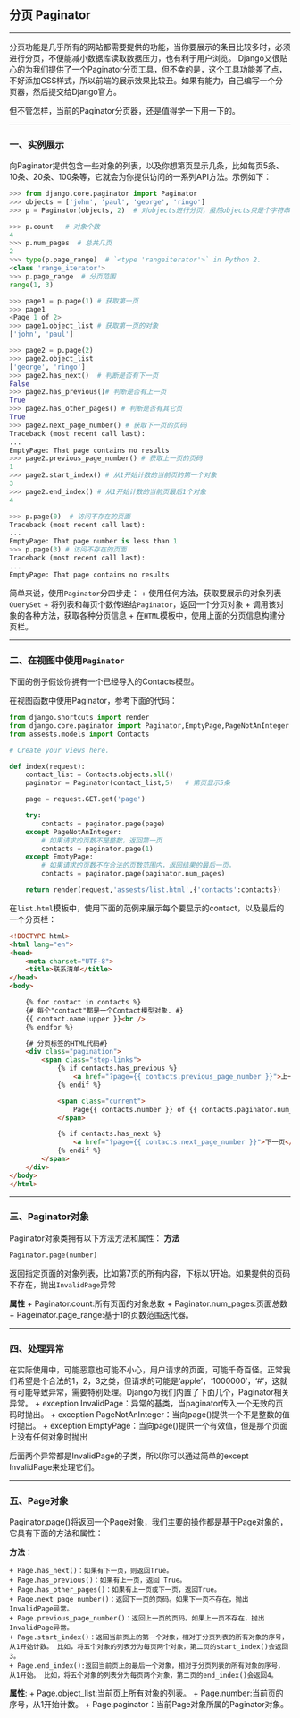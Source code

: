 ## 分页 Paginator

---

分页功能是几乎所有的网站都需要提供的功能，当你要展示的条目比较多时，必须进行分页，不便能减小数据库读取数据压力，也有利于用户浏览。
Django又很贴心的为我们提供了一个Paginator分页工具，但不幸的是，这个工具功能差了点，不好添加CSS样式，所以前端的展示效果比较丑。如果有能力，自己编写一个分页器，然后提交给Django官方。

但不管怎样，当前的Paginator分页器，还是值得学一下用一下的。

---

### 一、实例展示

向Paginator提供包含一些对象的列表，以及你想第页显示几条，比如每页5条、10条、20条、100条等，它就会为你提供访问的一系列API方法。示例如下：
```python
>>> from django.core.paginator import Paginator
>>> objects = ['john', 'paul', 'george', 'ringo']
>>> p = Paginator(objects, 2)  # 对objects进行分页，虽然objects只是个字符串列表，但没关系，一样用。每页显示2条。

>>> p.count   # 对象个数
4
>>> p.num_pages  # 总共几页
2
>>> type(p.page_range)  # `<type 'rangeiterator'>` in Python 2.
<class 'range_iterator'>
>>> p.page_range  # 分页范围
range(1, 3)

>>> page1 = p.page(1) # 获取第一页
>>> page1
<Page 1 of 2>
>>> page1.object_list # 获取第一页的对象
['john', 'paul']

>>> page2 = p.page(2)
>>> page2.object_list
['george', 'ringo']
>>> page2.has_next()  # 判断是否有下一页
False
>>> page2.has_previous()# 判断是否有上一页
True
>>> page2.has_other_pages() # 判断是否有其它页
True
>>> page2.next_page_number() # 获取下一页的页码
Traceback (most recent call last):
...
EmptyPage: That page contains no results
>>> page2.previous_page_number() # 获取上一页的页码
1
>>> page2.start_index() # 从1开始计数的当前页的第一个对象
3
>>> page2.end_index() # 从1开始计数的当前页最后1个对象
4

>>> p.page(0)  # 访问不存在的页面
Traceback (most recent call last):
...
EmptyPage: That page number is less than 1
>>> p.page(3) # 访问不存在的页面
Traceback (most recent call last):
...
EmptyPage: That page contains no results
```
简单来说，使用`Paginator`分四步走：
    + 使用任何方法，获取要展示的对象列表`QuerySet`
    + 将列表和每页个数传递给`Paginator`，返回一个分页对象
    + 调用该对象的各种方法，获取各种分页信息
    + 在`HTML`模板中，使用上面的分页信息构建分页栏。
    
---

### 二、在视图中使用`Paginator`

下面的例子假设你拥有一个已经导入的Contacts模型。

在视图函数中使用Paginator，参考下面的代码：
```python
from django.shortcuts import render
from django.core.paginator import Paginator,EmptyPage,PageNotAnInteger
from assests.models import Contacts

# Create your views here.

def index(request):
    contact_list = Contacts.objects.all()
    paginator = Paginator(contact_list,5)   # 第页显示5条

    page = request.GET.get('page')

    try:
        contacts = paginator.page(page)
    except PageNotAnInteger:
        # 如果请求的页数不是整数，返回第一页
        contacts = paginator.page(1)
    except EmptyPage:
        # 如果请求的页数不在合法的页数范围内，返回结果的最后一页。
        contacts = paginator.page(paginator.num_pages)

    return render(request,'assests/list.html',{'contacts':contacts})
```
在`list.html`模板中，使用下面的范例来展示每个要显示的contact，以及最后的一个分页栏：
```html
<!DOCTYPE html>
<html lang="en">
<head>
    <meta charset="UTF-8">
    <title>联系清单</title>
</head>
<body>

    {% for contact in contacts %}
    {# 每个"contact"都是一个Contact模型对象. #}
    {{ contact.name|upper }}<br />
    {% endfor %}

    {# 分页标签的HTML代码#}
    <div class="pagination">
        <span class="step-links">
            {% if contacts.has_previous %}
                <a href="?page={{ contacts.previous_page_number }}">上一页</a>
            {% endif %}

            <span class="current">
                Page{{ contacts.number }} of {{ contacts.paginator.num_pages }}.
            </span>

            {% if contacts.has_next %}
                <a href="?page={{ contacts.next_page_number }}">下一页</a>
            {% endif %}
        </span>
    </div>
</body>
</html>
```

---

### 三、Paginator对象

Paginator对象类拥有以下方法方法和属性：
**方法**
```python
Paginator.page(number)
```
返回指定页面的对象列表，比如第7页的所有内容，下标以1开始。如果提供的页码不存在，抛出`InvalidPage`异常

**属性**
    + Paginator.count:所有页面的对象总数
    + Paginator.num_pages:页面总数
    + Pageinator.page_range:基于1的页数范围迭代器。
    
---
     
### 四、处理异常 

在实际使用中，可能恶意也可能不小心，用户请求的页面，可能千奇百怪。正常我们希望是个合法的1，2，3之类，但请求的可能是‘apple’，‘1000000’，‘#’，这就有可能导致异常，需要特别处理。Django为我们内置了下面几个，Paginator相关异常。
    + exception InvalidPage：异常的基类，当paginator传入一个无效的页码时抛出。
    + exception PageNotAnInteger：当向page()提供一个不是整数的值时抛出。
    + exception EmptyPage：当向page()提供一个有效值，但是那个页面上没有任何对象时抛出
    
后面两个异常都是InvalidPage的子类，所以你可以通过简单的except InvalidPage来处理它们。

---

### 五、Page对象

Paginator.page()将返回一个Page对象，我们主要的操作都是基于Page对象的，它具有下面的方法和属性：

**方法**：

    + Page.has_next()：如果有下一页，则返回True。
    + Page.has_previous()：如果有上一页，返回 True。
    + Page.has_other_pages()：如果有上一页或下一页，返回True。
    + Page.next_page_number()：返回下一页的页码。如果下一页不存在，抛出InvalidPage异常。
    + Page.previous_page_number()：返回上一页的页码。如果上一页不存在，抛出InvalidPage异常。
    + Page.start_index()：返回当前页上的第一个对象，相对于分页列表的所有对象的序号，从1开始计数。 比如，将五个对象的列表分为每页两个对象，第二页的start_index()会返回3。
    + Page.end_index():返回当前页上的最后一个对象，相对于分页列表的所有对象的序号，从1开始。 比如，将五个对象的列表分为每页两个对象，第二页的end_index()会返回4。
    
**属性**:
    + Page.object_list:当前页上所有对象的列表。
    + Page.number:当前页的序号，从1开始计数。
    + Page.paginator：当前Page对象所属的Paginator对象。